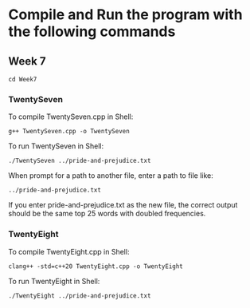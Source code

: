 # Compile and Run the program with the following commands

## Week 7

```
cd Week7
```

### TwentySeven
To compile TwentySeven.cpp in Shell:
```
g++ TwentySeven.cpp -o TwentySeven
```
To run TwentySeven in Shell:
```
./TwentySeven ../pride-and-prejudice.txt
```
When prompt for a path to another file, enter a path to file like:
```
../pride-and-prejudice.txt
```
If you enter pride-and-prejudice.txt as the new file, the correct output should be the same top 25 words with doubled frequencies.

### TwentyEight
To compile TwentyEight.cpp in Shell:
```
clang++ -std=c++20 TwentyEight.cpp -o TwentyEight
```
To run TwentyEight in Shell:
```
./TwentyEight ../pride-and-prejudice.txt
```